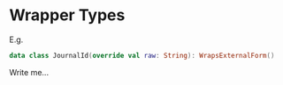 # Wrapper Types

E.g.

```kotlin
data class JournalId(override val raw: String): WrapsExternalForm()
```

Write me...

